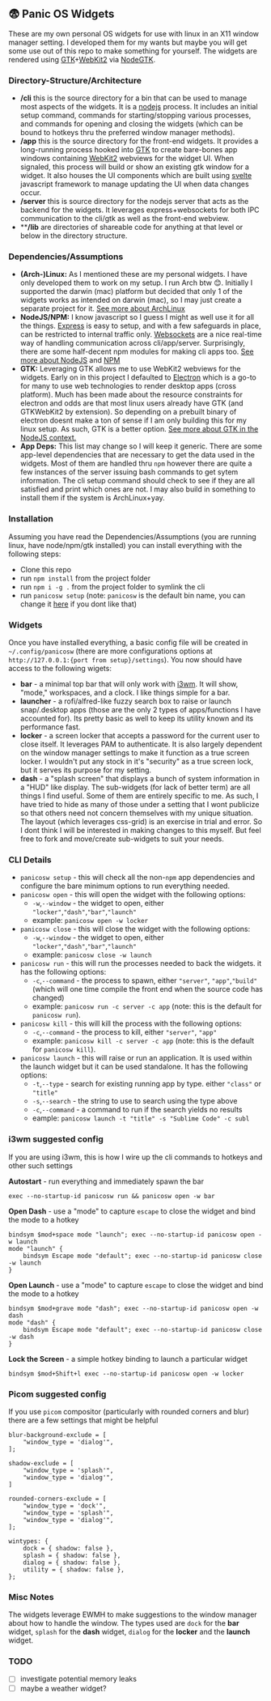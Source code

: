 ##  😨 Panic OS Widgets
These are my own personal OS widgets for use with linux in an X11 window manager setting.  I developed them for my wants but maybe you will get some use out of this repo to make something for yourself.  The widgets are rendered using [GTK](https://www.gtk.org/)+[WebKit2](https://webkitgtk.org/) via [NodeGTK](https://github.com/romgrk/node-gtk).
### Directory-Structure/Architecture
* **/cli** this is the source directory for a bin that can be used to manage most aspects of the widgets.  It is a [nodejs](https://nodejs.org/en/) process.  It includes an initial setup command, commands for starting/stopping various processes, and commands for opening and closing the widgets (which can be bound to hotkeys thru the preferred window manager methods).
* **/app** this is the source directory for the front-end widgets.  It provides a long-running process hooked into [GTK](https://www.gtk.org/) to create bare-bones app windows containing [WebKit2](https://webkitgtk.org/) webviews for the widget UI.  When signaled, this process will build or show an existing gtk window for a widget. It also houses the UI components which are built using [svelte](https://svelte.dev/) javascript framework to manage updating the UI when data changes occur.
* **/server** this is source directory for the nodejs server that acts as the backend for the widgets.  It leverages express+websockets for both IPC communication to the cli/gtk as well as the front-end webview.
* ****/lib** are directories of shareable code for anything at that level or below in the directory structure.
### Dependencies/Assumptions
* **(Arch-)Linux:** As I mentioned these are my personal widgets. I have only developed them to work on my setup.  I run Arch btw 😊. Initially I supported the darwin (mac) platform but decided that only 1 of the widgets works as intended on darwin (mac), so I may just create a separate project for it. [See more about ArchLinux](https://archlinux.org/)
* **NodeJS/NPM:** I know javascript so I guess I might as well use it for all the things.  [Express](https://expressjs.com/) is easy to setup, and with a few safeguards in place, can be restricted to internal traffic only. [Websockets](https://developer.mozilla.org/en-US/docs/Web/API/WebSockets_API) are a nice real-time way of handling communication across cli/app/server.  Surprisingly, there are some half-decent npm modules for making cli apps too.  [See more about NodeJS](https://nodejs.org/en/) and [NPM](https://www.npmjs.com/)
* **GTK:** Leveraging GTK allows me to use WebKit2 webviews for the widgets.  Early on in this project I defaulted to [Electron](https://www.electronjs.org/) which is a go-to for many to use web technologies to render desktop apps (cross platform).  Much has been made about the resource constraints for electron and odds are that most linux users already have GTK (and GTKWebKit2 by extension).  So depending on a prebuilt binary of electron doesnt make a ton of sense if I am only building this for my linux setup.  As such, GTK is a better option.  [See more about GTK in the NodeJS context.](https://github.com/romgrk/node-gtk)
* **App Deps:** This list may change so I will keep it generic.  There are some app-level dependencies that are necessary to get the data used in the widgets.  Most of them are handled thru `npm` however there are quite a few instances of the server issuing bash commands to get sytem information.  The cli setup command should check to see if they are all satisfied and print which ones are not.  I may also build in something to install them if the system is ArchLinux+yay.
### Installation
Assuming you have read the Dependencies/Assumptions (you are running linux, have node/npm/gtk installed) you can install everything with the following steps:
* Clone this repo
* run `npm install` from the project folder
* run `npm i -g .` from the project folder to symlink the cli
* run `panicosw setup` (note: `panicosw` is the default bin name, you can change it [here](https://github.com/afreidz/panic-osw/blob/90d8d74bfa7df0dbe18e09c70b6d0af6008a4c18/consts.js#L9) if you dont like that)

### Widgets
Once you have installed everything, a basic config file will be created in `~/.config/panicosw` (there are more configurations options at `http://127.0.0.1:{port from setup}/settings`).  You now should have access to the following wigets:
* **bar** - a minimal top bar that will only work with [i3wm](https://i3wm.org/).  It will show, "mode," workspaces, and a clock.  I like things simple for a bar.
* **launcher** - a rofi/alfred-like fuzzy search box to raise or launch snap/.desktop apps (those are the only 2 types of apps/functions I have accounted for). Its pretty basic as well to keep its utility known and its performance fast.
* **locker** - a screen locker that accepts a password for the current user to close itself.  It leverages PAM to authenticate.  It is also largely dependent on the window manager settings to make it function as a true screen locker.  I wouldn't put any stock in it's "security" as a true screen lock, but it serves its purpose for my setting.
* **dash** - a "splash screen" that displays a bunch of system information in a "HUD" like display.  The sub-widgets (for lack of better term) are all things I find useful.  Some of them are entirely specific to me.  As such, I have tried to hide as many of those under a setting that I wont publicize so that others need not concern themselves with my unique situation.  The layout (which leverages css-grid) is an exercise in trial and error.  So I dont think I will be interested in making changes to this myself.  But feel free to fork and move/create sub-widgets to suit your needs.
### CLI Details
* `panicosw setup` - this will check all the non-`npm` app dependencies and configure the bare minimum options to run everything needed.
* `panicosw open` - this will open the widget with the following options:
	* `-w`,`--window` - the widget to open, either `"locker"`,`"dash"`,`"bar"`,`"launch"`
	* example: `panicosw open -w locker`
*  `panicosw close` - this will close the widget with the following options:
	* `-w`,`--window` - the widget to open, either `"locker"`,`"dash"`,`"bar"`,`"launch"`
	* example: `panicosw close -w launch`
* `panicosw run` - this will run the processes needed to back the widgets. it has the following options:
	* `-c`,`--command` - the process to spawn, either `"server"`, `"app"`,`"build"` (which will one time compile the front end when the source code has changed)
	* example: `panicosw run -c server -c app` (note: this is the default for `panicosw run`).
* `panicosw kill` - this will kill the process with the following options:
	* `-c`,`--command` - the process to kill, either `"server"`, `"app"`
	* example: `panicosw kill -c server -c app` (note: this is the default for `panicosw kill`).
* `panicosw launch` - this will raise or run an application.  It is used within the launch widget but it can be used standalone.  It has the following options:
	* `-t`,`--type` - search for existing running app by type.  either `"class"` or `"title"`
	* `-s`,`--search` - the string to use to search using the type above
	* `-c`,`--command` - a command to run if the search yields no results
	* eample: `panicosw launch -t "title" -s "Sublime Code" -c subl`
### i3wm suggested config
If you are using i3wm, this is how I wire up the cli commands to hotkeys and other such settings

**Autostart** - run everything and immediately spawn the bar
```
exec --no-startup-id panicosw run && panicosw open -w bar
```
**Open Dash** - use a "mode" to capture `escape` to close the widget and bind the mode to a hotkey
```
bindsym $mod+space mode "launch"; exec --no-startup-id panicosw open -w launch
mode "launch" {
	bindsym Escape mode "default"; exec --no-startup-id panicosw close -w launch
}
```
**Open Launch** - use a "mode" to capture `escape` to close the widget and bind the mode to a hotkey
```
bindsym $mod+grave mode "dash"; exec --no-startup-id panicosw open -w dash
mode "dash" {
	bindsym Escape mode "default"; exec --no-startup-id panicosw close -w dash
}
```
**Lock the Screen** - a simple hotkey binding to launch a particular widget
```
bindsym $mod+Shift+l exec --no-startup-id panicosw open -w locker
```
### Picom suggested config
If you use `picom` compositor (particularly with rounded corners and blur) there are a few settings that might be helpful
```
blur-background-exclude = [
	"window_type = 'dialog'",
];

shadow-exclude = [
	"window_type = 'splash'",
	"window_type = 'dialog'",
]

rounded-corners-exclude = [
	"window_type = 'dock'",
	"window_type = 'splash'",
	"window_type = 'dialog'",
];

wintypes: {
	dock = { shadow: false },
	splash = { shadow: false },
	dialog = { shadow: false },
	utility = { shadow: false },
};
```
### Misc Notes
The widgets leverage EWMH to make suggestions to the window manager about how to handle the window.  The types used are `dock` for the **bar** widget, `splash` for the **dash** widget, `dialog` for the **locker** and the **launch** widget.
### TODO
- [ ] investigate potential memory leaks
- [ ] maybe a weather widget?
